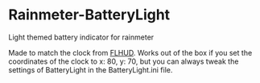 # Rainmeter-BatteryLight
Light themed battery indicator for rainmeter

Made to match the clock from [FLHUD](https://dd-921.deviantart.com/art/FLHUD-1-2-Final-711649169). Works out of the box if you set the coordinates of the clock to x: 80, y: 70, but you can always tweak the settings of BatteryLight in the BatteryLight.ini file.


